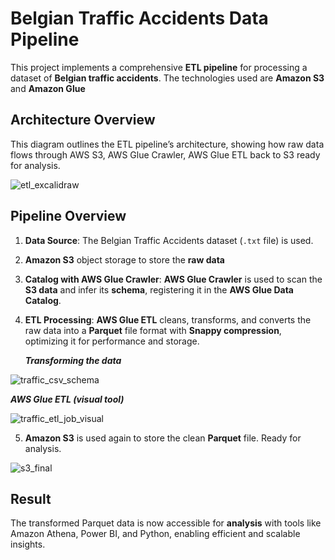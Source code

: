 # Belgian Traffic Accidents Data Pipeline

This project implements a comprehensive **ETL pipeline** for processing a dataset of **Belgian traffic accidents**.
The technologies used are **Amazon S3** and **Amazon Glue**

## Architecture Overview
This diagram outlines the ETL pipeline’s architecture, showing how raw data flows through AWS S3, AWS Glue Crawler, AWS Glue ETL back to S3 ready for analysis.

![etl_excalidraw](https://github.com/user-attachments/assets/ea76c9b4-ccf6-4d7c-9150-33eec6b0ba9c)


## Pipeline Overview
1. **Data Source**: The Belgian Traffic Accidents dataset (`.txt` file) is used.
   
2. **Amazon S3** object storage to store the **raw data**
3. **Catalog with AWS Glue Crawler**: **AWS Glue Crawler** is used to scan the **S3 data** and infer its **schema**, registering it in the **AWS Glue Data Catalog**.
   
4. **ETL Processing**: **AWS Glue ETL** cleans, transforms, and converts the raw data into a **Parquet** file format with **Snappy compression**, optimizing it for performance and storage.
   
   ***Transforming the data***
   
![traffic_csv_schema](https://github.com/user-attachments/assets/3e03dbe6-cabd-4cf2-9f46-fdfb2d8431a3)

 ***AWS Glue ETL (visual tool)***
 
![traffic_etl_job_visual](https://github.com/user-attachments/assets/6c953be1-2830-49e3-940e-0967cc85f2e2)

5. **Amazon S3** is used again to store the clean **Parquet** file. Ready for analysis.

![s3_final](https://github.com/user-attachments/assets/08f3c773-414b-4bd8-9af2-8234a73bc9e5)



## Result
The transformed Parquet data is now accessible for **analysis**  with tools like Amazon Athena, Power BI, and Python, enabling efficient and scalable insights.



